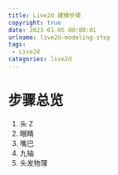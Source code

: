```yaml
---
title: Live2d 建模步骤
copyright: true
date: 2023-01-05 00:00:01
urlname: live2d-modeling-step
tags: 
 - Live2d
categories: live2d
---
```


# 步骤总览
1. 头 Z
2. 眼睛
3. 嘴巴
4. 九轴
5. 头发物理

<!-- more -->  